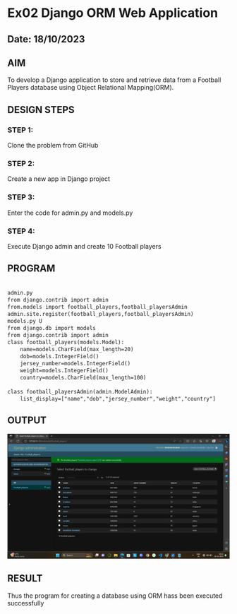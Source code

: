 # Ex02 Django ORM Web Application
## Date: 18/10/2023

## AIM
To develop a Django application to store and retrieve data from a Football Players database using Object Relational Mapping(ORM).




## DESIGN STEPS

### STEP 1:
Clone the problem from GitHub

### STEP 2:
Create a new app in Django project

### STEP 3:
Enter the code for admin.py and models.py

### STEP 4:
Execute Django admin and create 10 Football players

## PROGRAM
```+

admin.py
from django.contrib import admin
from.models import football_players,football_playersAdmin
admin.site.register(football_players,football_playersAdmin)
models.py U
from django.db import models
from django.contrib import admin
class football_players(models.Model):
    name=models.CharField(max_length=20)
    dob=models.IntegerField()
    jersey_number=models.IntegerField()
    weight=models.IntegerField()
    country=models.CharField(max_length=100)

class football_playersAdmin(admin.ModelAdmin):
    list_display=["name","dob","jersey_number","weight","country"]

```


## OUTPUT
![Alt text](<Screenshot (1).png>)


## RESULT
Thus the program for creating a database using ORM hass been executed successfully
